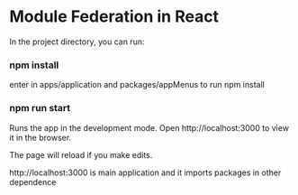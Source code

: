 # Module Federation in React

In the project directory, you can run:

### npm install

enter in apps/application and packages/appMenus to run npm install

### npm run start

Runs the app in the development mode.
Open http://localhost:3000 to view it in the browser.

The page will reload if you make edits.

 http://localhost:3000 is main application and it imports packages in other dependence


